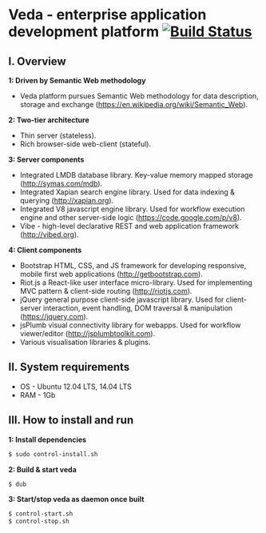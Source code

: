 # Veda - enterprise application development platform [![Build Status](https://travis-ci.org/karpovr/veda.svg?branch=master)](https://travis-ci.org/karpovr/veda)

## I. Overview

**1: Driven by Semantic Web methodology**
  - Veda platform pursues Semantic Web methodology for data description, storage and exchange (https://en.wikipedia.org/wiki/Semantic_Web).

**2: Two-tier architecture**
  - Thin server (stateless).
  - Rich browser-side web-client (stateful).

**3: Server components**
  - Integrated LMDB database library. Key-value memory mapped storage (http://symas.com/mdb).
  - Integrated Xapian search engine library. Used for data indexing & querying (http://xapian.org).
  - Integrated V8 javascript engine library. Used for workflow execution engine and other server-side logic (https://code.google.com/p/v8).
  - Vibe - high-level declarative REST and web application framework (http://vibed.org).

**4: Client components**
  - Bootstrap HTML, CSS, and JS framework for developing responsive, mobile first web applications (http://getbootstrap.com).
  - Riot.js a React-like user interface micro-library. Used for implementing MVC pattern & client-side routing (http://riotjs.com).
  - jQuery general purpose client-side javascript library. Used for client-server interaction, event handling, DOM traversal & manipulation (https://jquery.com).
  - jsPlumb visual connectivity library for webapps. Used for workflow viewer/editor (http://jsplumbtoolkit.com).
  - Various visualisation libraries & plugins.

## II. System requirements
  - OS - Ubuntu 12.04 LTS, 14.04 LTS
  - RAM - 1Gb

## III. How to install and run

**1: Install dependencies**
```sh
$ sudo control-install.sh
```
**2: Build & start veda**
```sh
$ dub
```
**3: Start/stop veda as daemon once built**
```sh
$ control-start.sh
$ control-stop.sh
```
